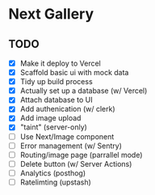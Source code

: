 # Next Gallery

## TODO

- [x] Make it deploy to Vercel
- [x] Scaffold basic ui with mock data
- [x] Tidy up build process
- [x] Actually set up a database (w/ Vercel)
- [x] Attach database to UI
- [x] Add authenication (w/ clerk)
- [x] Add image upload
- [x] "taint" (server-only)
- [ ] Use Next/Image component
- [ ] Error management (w/ Sentry)
- [ ] Routing/image page (parrallel mode)
- [ ] Delete button (w/ Server Actions)
- [ ] Analytics (posthog)
- [ ] Ratelimting (upstash)
